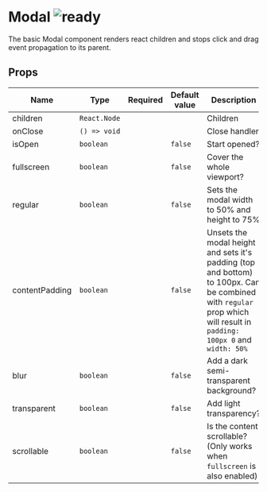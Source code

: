 # Modal ![ready](status-images/ready.svg)

The basic Modal component renders react children and stops click and drag event propagation to its parent.

<!-- STORY -->

## Props

| Name | Type | Required | Default value | Description
|------|------|----------|---------------|------------
| children | `React.Node` | | | Children
| onClose | `() => void` | | | Close handler
| isOpen | `boolean` | | `false` | Start opened?
| fullscreen | `boolean` | | `false` | Cover the whole viewport?
| regular | `boolean` | | `false` | Sets the modal width to 50% and height to 75%
| contentPadding | `boolean` | | `false` | Unsets the modal height and sets it's padding (top and bottom) to 100px. Can be combined with `regular` prop which will result in `padding: 100px 0` and `width: 50%`
| blur | `boolean` | | `false` | Add a dark semi-transparent background?
| transparent | `boolean` | | `false` | Add light transparency?
| scrollable | `boolean` |  | `false` | Is the content scrollable? (Only works when `fullscreen` is also enabled)
